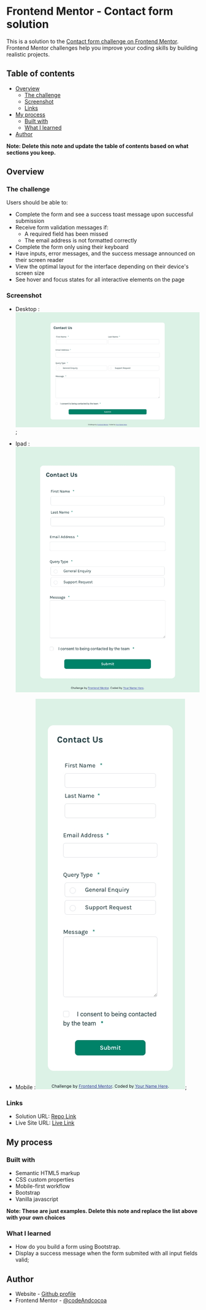 # Frontend Mentor - Contact form solution

This is a solution to the [Contact form challenge on Frontend Mentor](https://www.frontendmentor.io/challenges/contact-form--G-hYlqKJj). Frontend Mentor challenges help you improve your coding skills by building realistic projects. 

## Table of contents

- [Overview](#overview)
  - [The challenge](#the-challenge)
  - [Screenshot](#screenshot)
  - [Links](#links)
- [My process](#my-process)
  - [Built with](#built-with)
  - [What I learned](#what-i-learned)
- [Author](#author)


**Note: Delete this note and update the table of contents based on what sections you keep.**

## Overview

### The challenge

Users should be able to:

- Complete the form and see a success toast message upon successful submission
- Receive form validation messages if:
  - A required field has been missed
  - The email address is not formatted correctly
- Complete the form only using their keyboard
- Have inputs, error messages, and the success message announced on their screen reader
- View the optimal layout for the interface depending on their device's screen size
- See hover and focus states for all interactive elements on the page

### Screenshot

- Desktop :![Desktop screenshot](./assets/images/desktop-scrn-version.jpeg);

- Ipad :![Ipad screenshot](./assets/images/ipad-scrn-version.jpeg)
- Mobile :![Mobile screenshot](./assets/images/mobile-scrn-version.jpeg);



### Links


- Solution URL: [Repo Link](https://github.com/codeAndcocoa/contact-form.git)
- Live Site URL: [Live Link](https://codeandcocoa.github.io/contact-form/)


## My process

### Built with

- Semantic HTML5 markup
- CSS custom properties
- Mobile-first workflow
- Bootstrap
- Vanilla javascript

**Note: These are just examples. Delete this note and replace the list above with your own choices**

### What I learned

- How do you build a form using Bootstrap.
- Display a success message when the form submited with all input fields valid;






## Author

- Website - [Github profile](https://github.com/codeAndcocoa)
- Frontend Mentor - [@codeAndcocoa](https://www.frontendmentor.io/profile/codeAndcocoa)





